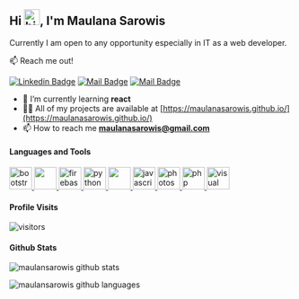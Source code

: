 ## Hi <img src="https://user-images.githubusercontent.com/1303154/88677602-1635ba80-d120-11ea-84d8-d263ba5fc3c0.gif" width="28px" alt="hi">, I'm Maulana Sarowis

Currently I am open to any opportunity especially in IT as a web developer.

:mailbox: Reach me out!

[![Linkedin Badge](https://img.shields.io/badge/-Maulana-0e76a8?style=flat&labelColor=0e76a8&logo=linkedin&logoColor=white)](https://www.linkedin.com/in/maulanasarowis/)
[![Mail Badge](https://img.shields.io/badge/-@maulanasarowis-e84393?style=flat&labelColor=e84393&logo=instagram&logoColor=white)](https://instagram.com/maulanasarowis)
[![Mail Badge](https://img.shields.io/badge/-maulanasarowis-c0392b?style=flat&labelColor=c0392b&logo=gmail&logoColor=white)](https://mail.google.com/mail/?view=cm&fs=1&to=maulanasarowis@gmail.com)

- 🌱 I’m currently learning **react**
- 👨‍💻 All of my projects are available at [https://maulanasarowis.github.io/](https://maulanasarowis.github.io/)
- 📫 How to reach me **maulanasarowis@gmail.com**

#### Languages and Tools

<p align="left">
<a href="https://getbootstrap.com" target="_blank"> <img src="https://img.icons8.com/color/480/000000/bootstrap.png" alt="bootstrap" width="40" height="40"/> </a>
<a href="https://reactnative.dev/" target="_blank"> <img src="https://img.icons8.com/color/480/000000/react-native.png" width="40" height="40"/> </a>
<a href="https://firebase.google.com/" target="_blank"> <img src="https://www.vectorlogo.zone/logos/firebase/firebase-icon.svg" alt="firebase" width="40" height="40"/> </a>
<a href="https://www.python.org/" target="_blank"> <img src="https://img.icons8.com/color/480/000000/python.png" alt="python" width="40" height="40"/> </a>
<a href="https://www.figma.com/" target="_blank"> <img src="https://img.icons8.com/windows/512/fa314a/figma.png" width="40" height="40"/> </a>
<a href="https://developer.mozilla.org/en-US/docs/Web/JavaScript" target="_blank"> <img src="https://img.icons8.com/color/480/000000/javascript.png" alt="javascript" width="40" height="40"/> </a>
<a href="https://www.photoshop.com/en" target="_blank"> <img src="https://img.icons8.com/color/480/fa314a/adobe-photoshop.png" alt="photoshop" width="40" height="40"/> </a>
<a href="https://www.php.net" target="_blank"> <img src="https://img.icons8.com/offices/480/000000/php-logo.png" alt="php" width="40" height="40"/> </a>
<a href="https://code.visualstudio.com" target="_blank"> <img src="https://img.icons8.com/color/480/fa314a/visual-studio-code-2019.png" alt="visual studio code" width="40" height="40"/> </a>
</p>

#### Profile Visits

![visitors](https://komarev.com/ghpvc/?username=maulanasarowis&label=Profile%20views&color=0e75b6&style=flat)

#### Github Stats

![maulansarowis github stats](https://github-readme-stats.vercel.app/api?username=maulanasarowis&count_private=true&show_icons=true&include_all_commits=false&theme=tokyonight&hide_border=true)

![maulansarowis github languages](https://github-readme-stats.vercel.app/api/top-langs?username=maulanasarowis&show_icons=true&locale=en&layout=compact&theme=tokyonight&hide_border=true)
